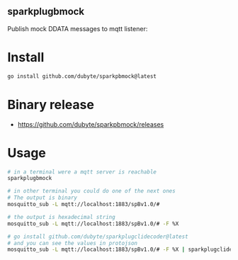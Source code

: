 sparkplugbmock
--

Publish mock DDATA messages to mqtt listener:

# Install
```bash
go install github.com/dubyte/sparkpbmock@latest
```

# Binary release
- https://github.com/dubyte/sparkpbmock/releases

# Usage 
```bash
# in a terminal were a mqtt server is reachable
sparkplugbmock

# in other terminal you could do one of the next ones
# The output is binary
mosquitto_sub -L mqtt://localhost:1883/spBv1.0/#

# the output is hexadecimal string
mosquitto_sub -L mqtt://localhost:1883/spBv1.0/# -F %X

# go install github.com/dubyte/sparkplugclidecoder@latest
# and you can see the values in protojson
mosquitto_sub -L mqtt://localhost:1883/spBv1.0/# -F %X | sparkplugclidecoder
```